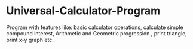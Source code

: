 # Universal-Calculator-Program
Program with features like: basic calculator operations, calculate simple compound interest, 
Arithmetic and Geometric progression , print triangle, print x-y graph etc.

